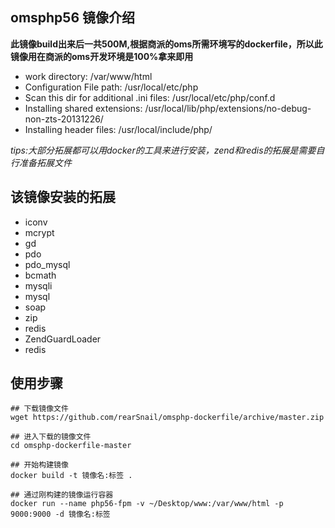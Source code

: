 ## omsphp56 镜像介绍

**此镜像build出来后一共500M,根据商派的oms所需环境写的dockerfile，所以此镜像用在商派的oms开发环境是100%拿来即用**

* work directory:  /var/www/html
* Configuration File path:  /usr/local/etc/php
* Scan this dir for additional .ini files:  /usr/local/etc/php/conf.d
* Installing shared extensions:  /usr/local/lib/php/extensions/no-debug-non-zts-20131226/
* Installing header files:  /usr/local/include/php/

*tips:大部分拓展都可以用docker的工具来进行安装，zend和redis的拓展是需要自行准备拓展文件*


## 该镜像安装的拓展

* iconv
* mcrypt
* gd
* pdo
* pdo_mysql
* bcmath
* mysqli
* mysql
* soap
* zip
* redis
* ZendGuardLoader
* redis

## 使用步骤
```  
## 下载镜像文件
wget https://github.com/rearSnail/omsphp-dockerfile/archive/master.zip

## 进入下载的镜像文件
cd omsphp-dockerfile-master

## 开始构建镜像
docker build -t 镜像名:标签 . 

## 通过刚构建的镜像运行容器
docker run --name php56-fpm -v ~/Desktop/www:/var/www/html -p 9000:9000 -d 镜像名:标签
